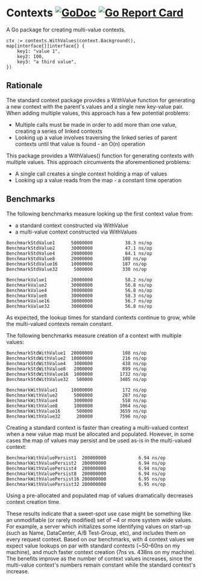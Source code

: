 # Contexts [![GoDoc](https://godoc.org/github.com/jmank88/contexts?status.svg)](https://godoc.org/github.com/jmank88/contexts) [![Go Report Card](https://goreportcard.com/badge/github.com/jmank88/contexts)](https://goreportcard.com/report/github.com/jmank88/contexts)
A Go package for creating multi-value contexts.

```
ctx := contexts.WithValues(context.Background(), map[interface{}]interface{} {
    key1: "value 1",
    key2: 100,
    key3: "a third value",
})
```

## Rationale

The standard context package provides a WithValue function for generating a new
context with the parent's values and a single new key-value pair. When adding
multiple values, this approach has a few potential problems:
- Multiple calls must be made in order to add more than one value, creating a
series of linked contexts
- Looking up a value involves traversing the linked series of parent contexts
until that value is found - an O(n) operation

This package provides a WithValues() function for generating contexts with
multiple values. This approach circumvents the aforementioned problems:
- A single call creates a single context holding a map of values
- Looking up a value reads from the map - a constant time operation

## Benchmarks

The following benchmarks measure looking up the first context value from:
- a standard context constructed via WithValue
- a multi-value context constructed via WithValues
```
BenchmarkStdValue1     	50000000	        38.3 ns/op
BenchmarkStdValue2     	30000000	        47.1 ns/op
BenchmarkStdValue4     	20000000	        64.1 ns/op
BenchmarkStdValue8     	20000000	       108 ns/op
BenchmarkStdValue16    	10000000	       187 ns/op
BenchmarkStdValue32    	 5000000	       330 ns/op

BenchmarkValue1        	20000000	        58.2 ns/op
BenchmarkValue2        	30000000	        56.8 ns/op
BenchmarkValue4        	30000000	        56.8 ns/op
BenchmarkValue8        	30000000	        58.3 ns/op
BenchmarkValue16       	30000000	        56.7 ns/op
BenchmarkValue32       	30000000	        56.8 ns/op
```

As expected, the lookup times for standard contexts continue to grow, while the
multi-valued contexts remain constant.


The following benchmarks measure creation of a context with multiple values:
```
BenchmarkStdWithValue1 	20000000	       108 ns/op
BenchmarkStdWithValue2 	10000000	       216 ns/op
BenchmarkStdWithValue4 	 3000000	       438 ns/op
BenchmarkStdWithValue8 	 2000000	       899 ns/op
BenchmarkStdWithValue16	 1000000	      1732 ns/op
BenchmarkStdWithValue32	  500000	      3405 ns/op

BenchmarkWithValue1    	10000000	       172 ns/op
BenchmarkWithValue2    	 5000000	       287 ns/op
BenchmarkWithValue4    	 3000000	       558 ns/op
BenchmarkWithValue8    	 1000000	      1064 ns/op
BenchmarkWithValue16   	  500000	      3659 ns/op
BenchmarkWithValue32   	  200000	      7596 ns/op
```
Creating a standard context is faster than creating a multi-valued context when
a new value map must be allocated and populated. However, in some cases the map
of values may persist and be used as-is in the multi-valued context:
```
BenchmarkWithValuePersist1 	200000000	         6.94 ns/op
BenchmarkWithValuePersist2 	200000000	         6.94 ns/op
BenchmarkWithValuePersist4 	200000000	         6.94 ns/op
BenchmarkWithValuePersist8 	200000000	         6.94 ns/op
BenchmarkWithValuePersist16	200000000	         6.95 ns/op
BenchmarkWithValuePersist32	200000000	         6.95 ns/op
```
Using a pre-allocated and populated map of values dramatically decreases
context creation time.


These results indicate that a sweet-spot use case might be something like an
unmodifiable (or rarely modified) set of ~4 or more system wide values.
For example, a server which initializes some identifying values on start-up
(such as Name, DataCenter, A/B Test-Group, etc), and includes them on every
request context. Based on our benchmarks, with 4 context values we expect value
lookups on par with standard contexts (~50-60ns on my machine), and much faster
context creation (7ns vs. 438ns on my machine). The benefits improve as the
number of context values increases, since the multi-value context's numbers
remain constant while the standard context's increase.
